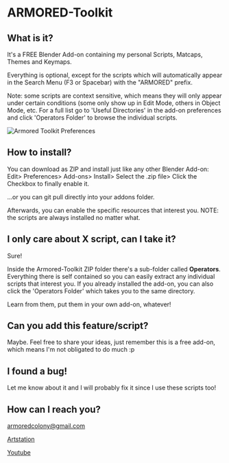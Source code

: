 # ARMORED-Toolkit

## What is it?
It's a FREE Blender Add-on containing my personal Scripts, Matcaps, Themes and Keymaps. 

Everything is optional, except for the scripts which will automatically appear in the Search Menu (F3 or Spacebar) with the "ARMORED" prefix.

Note: some scripts are context sensitive, which means they will only appear under certain conditions (some only show up in Edit Mode, others in Object Mode, etc. For a full list go to 'Useful Directories' in the add-on preferences and click 'Operators Folder' to browse the individual scripts.

![Armored Toolkit Preferences](https://i.imgur.com/lCKhYiV.jpg)

## How to install?
You can download as ZIP and install just like any other Blender Add-on:
Edit> Preferences> Add-ons> Install> Select the .zip file> Click the Checkbox to finally enable it.

...or you can git pull directly into your addons folder.

Afterwards, you can enable the specific resources that interest you. NOTE: the scripts are always installed no matter what.

## I only care about X script, can I take it?
Sure!

Inside the Armored-Toolkit ZIP folder there's a sub-folder called **Operators**. Everything there is self contained so you can easily extract any individual scripts that interest you. If you already installed the add-on, you can also click the 'Operators Folder' which takes you to the same directory.

Learn from them, put them in your own add-on, whatever!

## Can you add this feature/script?
Maybe. Feel free to share your ideas, just remember this is a free add-on, which means I'm not obligated to do much :p

## I found a bug!
Let me know about it and I will probably fix it since I use these scripts too!

## How can I reach you?
armoredcolony@gmail.com

[Artstation]

[Youtube]


[Artstation]: https://armoredcolony.com
[Email]: armoredcolony@gmail.com
[Youtube]: https://youtube.com/armoredcolony

